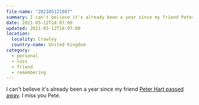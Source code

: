 ```yaml
---
file-name: "202105121807"
summary: I can't believe it's already been a year since my friend Peter Hart passed away. I miss you Pete.
date: 2021-05-12T18:07:00
updated: 2021-05-12T18:07:00
location:
  locality: Crawley
  country-name: United Kingdom
category:
  - personal
  - loss
  - friend
  - remembering
---
```


I can't believe it's already been a year since my friend [Peter Hart passed away](/writing/2020-05-12/peter-hart). I miss you Pete.
